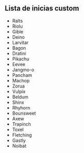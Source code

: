 ## **Lista de inicias custom**

- Ralts
- Riolu
- Gible
- Deino
- Larvitar
- Bagon
- Dratini
- Pikachu
- Eevee
- Jangmo-o
- Pancham
- Machop
- Zorua
- Vulpix
- Beldum
- Shinx
- Rhyhorn
- Bounsweet
- Axew
- Trapinch
- Toxel
- Fletching
- Gastly
- Noibat
